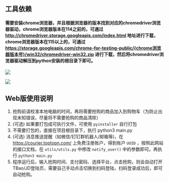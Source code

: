 



## 工具依赖
#### 需要安装chrome浏览器，并且根据浏览器的版本找到对应的chromedriver浏览器驱动，chrome浏览器版本在114之前的，可通过 http://chromedriver.storage.googleapis.com/index.html 地址进行下载，chrome浏览器版本在115以上的，可通过 https://storage.googleapis.com/chrome-for-testing-public/{chrome浏览器版本号}/win32/chromedriver-win32.zip 进行下载，然后将chromedriver浏览器驱动解压到python安装的根目录下即可。

![](img/chrome.png)

![](img/webdrive.png)

## Web版使用说明

1. 抢购前请校准本地电脑的时间，再将需要抢购的商品加入到购物车（为防止出现未知错误，尽量将不需要抢购的商品清除）  
2. (可选) 如果要打包成可执行文件，可使用 `pyinstaller` 自行打包
3. 不需要打包的，直接在项目根目录下，执行 python3 main.py 
4. (可选) 消息推送提醒（如微信/钉钉群机器人/邮箱等)，在 https://courier.toptopn.com/ 上免费注册账户，得到账户 `UUID` ，按照此网站的接口文档，在 `utils/utils.py` 中修改 `notify_user()` 中的参数即可。再执行 `python3 main.py`
5. 程序运行后，输入抢购时间、支付密码、选择平台，点击抢购，则会自动打开TBao/JD登陆页，需要自己手动点击切换到扫码登陆，扫码登录成功后，即可自动抢购。
